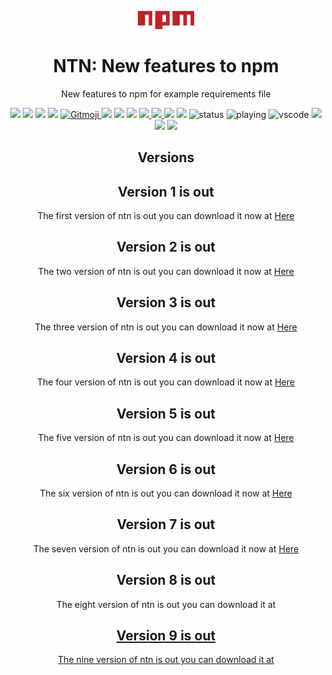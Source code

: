 
<p align="center">
    <img src="./../logo/npm.png"width="90">
</p>

<h1 align="center">NTN: New features to npm</h1> 
<p align="center">New features to npm for example requirements file</p>
<p align="center">
    <a href="https://discord.com/users/1125429179685548112"><img src="https://img.shields.io/badge/Discord-black?logo=discord"></a> 
    <img src="https://img.shields.io/github/last-commit/Thecode764/ntn">
    <img src="https://img.shields.io/github/forks/Thecode764/ntn">
    <img src="https://img.shields.io/github/stars/Thecode764/ntn">
    <a href="https://gitmoji.dev">
        <img
            src="https://img.shields.io/badge/gitmoji-%20😜%20😍-FFDD67.svg?style=flat-square"
            alt="Gitmoji"
        />
    </a>
    <img src="https://img.shields.io/badge/Version-9-black?logo=linux">
    <img src="https://img.shields.io/badge/Tested-yes-black?logo=linux">
    <img src="https://img.shields.io/github/commit-activity/w/Thecode764/ntn/main">
    <a href="https://googlefonts.github.io/noto-emoji-animation/">
        <img src="https://img.shields.io/badge/GIFS-black?logo=google">
    </a>
    <a href="https://github.com/Tarikul-Islam-Anik/Animated-Fluent-Emojis">
        <img src="https://img.shields.io/badge/Icons-black?logo=icon">
    </a>
    <img src="https://img.shields.io/badge/Version-9-black?logo=windows">
    <img src="https://img.shields.io/badge/Tested-yes-black?logo=windows">
    <img src="https://api.statusbadges.me/badge/status/1125429179685548112" alt="status">
    <img src="https://api.statusbadges.me/badge/playing/1125429179685548112" alt="playing">
    <img src="https://api.statusbadges.me/badge/vscode/1125429179685548112" alt="vscode">
    <a href="https://thecode764.github.io/ntn">
        <img src="https://img.shields.io/badge/website-000000?&logo=About.me&logoColor=white">
    </a>
    <img src="https://ci.appveyor.com/api/projects/status/k7h2ja80wj1pw9vj?svg=true">
    <img src="https://github.com/Thecode764/ntn/actions/workflows/static.yml/badge.svg">
</p>
<h2 align="center">Versions</h2>
<h2 align="center">Version 1 is out</h2>
<p align="center">The first version of ntn is out you can download it now at <a href="https://github.com/Thecode764/ntn/releases/tag/version-1">Here</a></p>
<h2 align="center">Version 2 is out</h2>
<p align="center">The two version of ntn is out you can download it now at <a href="https://github.com/Thecode764/ntn/releases/tag/version-2">Here</a></p>
<h2 align="center">Version 3 is out</h2>
<p align="center">The three version of ntn is out you can download it now at <a href="https://github.com/Thecode764/ntn/releases/tag/version-3">Here</a></p>
<h2 align="center">Version 4 is out</h2>
<p align="center">The four version of ntn is out you can download it now at <a href="https://github.com/Thecode764/ntn/releases/tag/version-4">Here</a></p>
<h2 align="center">Version 5 is out</h2>
<p align="center">The five version of ntn is out you can download it now at <a href="https://github.com/Thecode764/ntn/releases/tag/version-5">Here</a></p>
<h2 align="center">Version 6 is out</h2>
<p align="center">The six version of ntn is out you can download it now at <a href="https://github.com/Thecode764/ntn/releases/tag/version-6">Here</a></p>
<h2 align="center">Version 7 is out</h2>
<p align="center">The seven version of ntn is out you can download it now at <a href="https://github.com/Thecode764/ntn/releases/tag/version-7">Here</a></p>
<h2 align="center">Version 8 is out</h2>
<p align="center">The eight version of ntn is out you can download it at <a href="https://github.com/Thecode764/ntn/releases/tag/version-8">
<h2 align="center">Version 9 is out</h2>
<p align="center">The nine version of ntn is out you can download it at <a href="https://github.com/Thecode764/ntn/releases/tag/version-9">